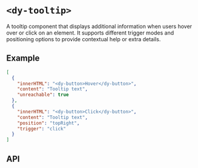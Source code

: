 # `<dy-tooltip>`

A tooltip component that displays additional information when users hover over or click on an element. It supports different trigger modes and positioning options to provide contextual help or extra details.

## Example

<gbp-example name="dy-tooltip" src="https://esm.sh/duoyun-ui/elements/tooltip,https://esm.sh/duoyun-ui/elements/button">

```json
[
  {
    "innerHTML": "<dy-button>Hover</dy-button>",
    "content": "Tooltip text",
    "unreachable": true
  },
  {
    "innerHTML": "<dy-button>Click</dy-button>",
    "content": "Tooltip text",
    "position": "topRight",
    "trigger": "click"
  }
]
```

</gbp-example>

## API

<gbp-api src="/src/elements/tooltip.ts"></gbp-api>
